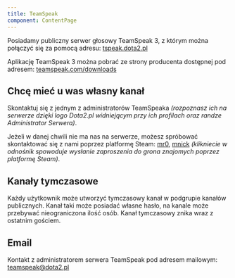 ```yaml
---
title: TeamSpeak
component: ContentPage
---
```

Posiadamy publiczny serwer głosowy TeamSpeak 3, z którym można połączyć się za pomocą adresu: [tspeak.dota2.pl](tspeak.dota2.pl)

Aplikację TeamSpeak 3 można pobrać ze strony producenta dostępnej pod adresem: [teamspeak.com/downloads](teamspeak.com/downloads)

## Chcę mieć u was własny kanał 
Skontaktuj się z jednym z administratorów TeamSpeaka *(rozpoznasz ich na serwerze dzięki logo Dota2.pl widniejącym przy ich profilach oraz randze Administrator Serwera)*. 

Jeżeli w danej chwili nie ma nas na serwerze, możesz spróbować skontaktować się z nami poprzez platformę Steam:  [mr0](steam://friends/add/76561197984866361), [mnick](steam://friends/add/76561197984866361) *(klikniecie w odnośnik spowoduje wysłanie zaproszenia do grona znajomych poprzez platformę Steam)*.

## Kanały tymczasowe

Każdy użytkownik może utworzyć tymczasowy kanał w podgrupie kanałów publicznych. Kanał taki może posiadać własne hasło, na kanale może przebywać nieograniczona ilość osób. Kanał tymczasowy znika wraz z ostatnim gościem.

## Email

Kontakt z administratorem serwera TeamSpeak pod adresem mailowym: [teamspeak@dota2.pl](mailto:teamspeak@dota2.pl)